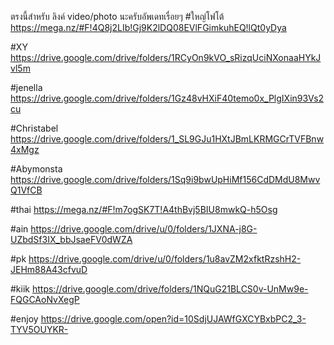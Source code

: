 ตรงนี้สำหรับ ลิงค์ video/photo นะครับอัพเดทเรื่อยๆ
#ใหญ่โฟโต้
https://mega.nz/#F!4Q8j2LIb!Gj9K2lDQ08EVlFGimkuhEQ!lQt0yDya

#XY
https://drive.google.com/drive/folders/1RCyOn9kVO_sRizqUciNXonaaHYkJvl5m

#jenella
https://drive.google.com/drive/folders/1Gz48vHXiF40temo0x_PlgIXin93Vs2cu

#Christabel
https://drive.google.com/drive/folders/1_SL9GJu1HXtJBmLKRMGCrTVFBnw4xMgz

#Abymonsta
https://drive.google.com/drive/folders/1Sq9i9bwUpHiMf156CdDMdU8MwvQ1VfCB

#thai
https://mega.nz/#F!m7ogSK7T!A4thBvj5BIU8mwkQ-h5Osg

#ain
https://drive.google.com/drive/u/0/folders/1JXNA-j8G-UZbdSf3IX_bbJsaeFV0dWZA

#pk
https://drive.google.com/drive/u/0/folders/1u8avZM2xfktRzshH2-JEHm88A43cfvuD

#kiik
https://drive.google.com/drive/folders/1NQuG21BLCS0v-UnMw9e-FQGCAoNvXegP

#enjoy
https://drive.google.com/open?id=10SdjUJAWfGXCYBxbPC2_3-TYV5OUYKR-
